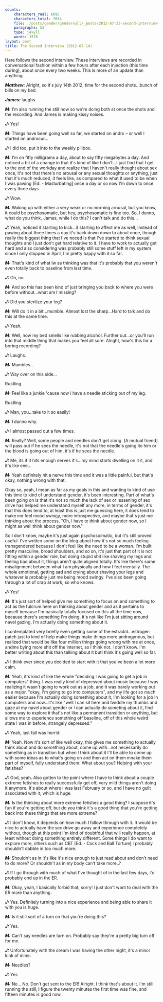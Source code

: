 ```yaml
---
counts:
    characters_real: 6095
    characters_total: 7634
    file: ./posts/gender/gendernull/_posts/2012-07-23-second-interview.markdown
    paragraphs: 53
    type: jekyll
    words: 1526
layout: post
title: The Second Interview (2012-07-14)
---
```


Here follows the second interview.  These interviews are recorded in conversational fashion within a few hours after each injection (this time during), about once every two weeks.  This is more of an update than anything.

***Matthew:*** Alright, so it's july 14th 2012, time for the second shots...bunch of bills on my bed.

***James:*** laughs

***M:*** I'm also running the still now so we're doing both at once the shots and the recording.  And James is making kissy noises.

***J:*** Yes!

***M:*** Things have been going well so far, we started on andro – or well I started on androcur...

***J:*** I did too, put it into to the weekly pillbox.

***M:*** I'm on fifty milligrams a day, about to say fifty megabytes a day. And noticed a bit of a change in that it's kind of like I don't...I just find that I get to the end of the workday and realize that I haven't really thought about sex once, it's not that there's no arousal or any sexual thoughts or anything, just that it's much reduced, it feels like, as compared to what it used to be when I was pawing \[Ed. - Masturbating\] once a day or so now I'm down to once every three days.

***J:*** Wow.

***M:*** Waking up with either a very weak or no morning arousal, but you know, it could be psychosomatic, but hey, psychosomatic is fine too. So, I dunno, what do you think, James, while I do this? I can't talk and do this...

***J:*** Yeah, noticed it starting to kick...it starting to affect me as well, instead of pawing about three times a day it's back down down to about once, though really the biggest thing that I've noced is that I've started to think sexual thoughts and I just don't get hard relative to it. I have to work to actually get hard and also considering was probably still some stuff left in my system since I only stopped in April, I'm pretty happy with it so far.

***M:*** That's kind of what Iw as thinking was that it's probably that you weren't even totally back to baseline from last time.

***J:*** Oh, no.

***M:*** And so this has been kind of just bringing you back to where you were before without...what am I missing?

***J:*** Did you sterilize your leg?

***M:*** Will do it in a bit...mumble. Almost lost the sharp...Hard to talk and do this at the same time.

***J:*** Yeah.

***M:*** Well, now my bed smells like rubbing alcohol. Further out...or you'll run into that middle thing that makes you feel all sore. Alright, how's this for a boring recording?

***J:*** Laughs.

***M:*** Mumbles...

***J:*** Way over on this side...

Rustling

***M:*** Feel like a junkie 'cause now I have a needle sticking out of my leg.

Rustling

***J:*** Man, you...take to it so easily!

***M:*** I dunno why.

***J:*** I almost passed out a few times.

***M:*** Really? Well, some people and needles don't get along. \[A mutual friend\] will pass out if he sees the needle, it's not that the needle's going ito him or the blood is going out of him, it's if he sees the needle.

***J:*** Me, its if it hits enough nerves it's...my mind starts dwelling on it it, and it's like eee...

***M:*** Yeah definitely hit a nerve this time and it was a little painful, but that's okay, nothing wrong with that.

Okay so, yeah, I mean as far as my goals in this and wanting to kind of use this time to kind of understand gender, it's been interesting. Part of what's been going on is that it's not so much the lack of sex or lessening of sex drive has helped me understand myself any more, in terms of gender, it's that this does tend to, at least this is just me guessing here, it does tend to make me feel mood swingy, more introspective, and maybe that's just me thinking about the process, "Oh, I have to think about gender now, so I might as well think about gender now."

So I don't know, maybe it's just again psychosoimatic, but it's still proved useful. I've written some on the blog about how it's not so much feeling transgendered because I don't feel like the need to be a woman. I'm built pretty masculine, broad shoulders, and so on, it's just that part of it is not fitting within a gender role, but doing stupid shit like shaving my legs and feeling bad about it, things aren't quite aligned totally. It's like there's some misalignment between what I am physically and how I feel mentally. The whole emotional, getting sad and crying about shaving your legs and whatever is probably just me being mood swingy. I've also been going through a lot of crap at work, so who knows.

***J:*** Yes!

***M:*** It's just sort of helped give me something to focus on and something to act as the fulcrum here on thinking about gender and as it pertains to myself because I'm basically totally focused on this all the time now, because there's something I'm doing, it's not like I'm just sitting around navel gazing, I'm actually doing something about it.

I contemplated very briefly even getting some of the estradot...estrogen patch just to kind of help make things make things more androgynous, but realized that would be like four million things going wrong with me at once,  andme bying more shit off the internet, so I think not. I don't know. I'm better writing about this than talking about it butI think it's going well so far.

***J:*** I think ever since you decided to start with it that you've been a lot more calm.

***M:*** Yeah, it's kind of like the whole "deciding I was going to get a job in computers" thing. I was really kind of depressed about music because I was realizing it wasn't going to work out as a job, and it was barely working out as a major, "okay, I'm going to go into computers", and my life got so much easier because I'm actually doing something about it, I'm looking for a job in computers and now...it's like "well I can sit here and twiddle my thumbs and gaze at my navel about gender or I can actually do someting about it, find some way to explore it that's not like a permanent transition or anything, but allows me to experience something off baseline, off of this whole weird state I was in before, strangely depressed."

***J:*** Yeah, last fall was horrid.

***M:*** Yeah.  Now it's sort of like well okay, this gives me something to actually think about and do something about, come up with...not necessarily do something as in transition but when I think about it I'll be able to come up with some ideas as to what's going on and then act on them mnake them part of myself, fully understand them. What about you? Helping with your fetishes?

***J:*** God, yeah. Also gotten to the point where I have to think about a couple extreme fetishes to really successfully get off, very mild things aren't doing it anymore. It's about where I was last February or so, and I have no guilt associated with it, which is huge.

***M:*** Is the thinking about more extreme fetishes a good thing? I suppose it's fun if you're getting off, but do you think it's a good thing that you're getting back into these things that are more extreme?

***J:*** I don't know, it depends on how much I follow through with it. It would be nice to actually have the sex drive go away and experience completely without, though at this point I'm kind of doubtfdul that will really happen, at least without doing something entirely different. Some things I do want to explore more, others such as CBT \[Ed. - Cock and Ball Torture\] I probably shouldn't dabble in too much more.

***M:*** Shouldn't as in it's like it's nice enough to just read about and don't need to do more? Or shouldn't as in my body can't take more..?

***J:*** If I go through with much of what I've thought of in the last few days, I'd probably end up in the ER.

***M:*** Okay, yeah, I basically forbid that, sorry! I just don't want to deal with the ER more than anything.

***J:*** Yes. Definitely turning into a nice experience and being able to share it with you is huge.

***M:*** Is it still sort of a turn on that you're doing this?

***J:*** Yes.

***M:*** Can't say needles are turn on. Probably say they're a pretty big turn off for me.

***J:*** Unfortunately with the dream I was having the other night, it's a minor kink of mine.

***M:*** Needles?

***J:*** Yes

***M:*** No... No. Don't get sent to the ER! Alright. I think that's about it. I'm still running the still, I figure the twenty minutes the first time was fine, and fifteen minutes is good now.
